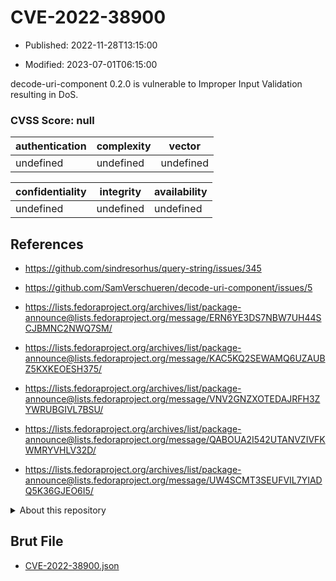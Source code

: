 # CVE-2022-38900

- Published: 2022-11-28T13:15:00

- Modified: 2023-07-01T06:15:00

decode-uri-component 0.2.0 is vulnerable to Improper Input Validation resulting in DoS.

### CVSS Score: **null**

| authentication | complexity | vector |
| --- | --- | --- |
| undefined | undefined | undefined |

| confidentiality | integrity | availability |
| --- | --- | --- |
| undefined | undefined | undefined |

## References

* https://github.com/sindresorhus/query-string/issues/345

* https://github.com/SamVerschueren/decode-uri-component/issues/5

* https://lists.fedoraproject.org/archives/list/package-announce@lists.fedoraproject.org/message/ERN6YE3DS7NBW7UH44SCJBMNC2NWQ7SM/

* https://lists.fedoraproject.org/archives/list/package-announce@lists.fedoraproject.org/message/KAC5KQ2SEWAMQ6UZAUBZ5KXKEOESH375/

* https://lists.fedoraproject.org/archives/list/package-announce@lists.fedoraproject.org/message/VNV2GNZXOTEDAJRFH3ZYWRUBGIVL7BSU/

* https://lists.fedoraproject.org/archives/list/package-announce@lists.fedoraproject.org/message/QABOUA2I542UTANVZIVFKWMRYVHLV32D/

* https://lists.fedoraproject.org/archives/list/package-announce@lists.fedoraproject.org/message/UW4SCMT3SEUFVIL7YIADQ5K36GJEO6I5/

<details>
<summary>About this repository</summary> 

  This repository is part of the project [Live Hack CVE](https://github.com/Live-Hack-CVE). Main website can be found [www.live-hack.org](https://www.live-hack.org) 
  
  Made by [Sn0wAlice](https://github.com/Sn0wAlice) for the people that care about security and need to have a feed of the latest CVEs. Hope you enjoy it, don't forget to star the repo and follow me on [Twitter](https://twitter.com/Sn0wAlice) and [Github](https://github.com/Sn0wAlice). And that is my [personnal website](https://www.alice-snow.me/)

  - [Home Page](https://github.com/Live-Hack-CVE)
  - [Framework](https://github.com/Live-Hack-CVE/cve-framework)
  - [CVE database](https://github.com/Live-Hack-CVE/full_database)
  - [Changelog](https://github.com/Live-Hack-CVE/Changelog)
</details>

## Brut File

* [CVE-2022-38900.json](https://raw.githubusercontent.com/Live-Hack-CVE/full_database/main/cves/2022/CVE-2022-38900.json)

